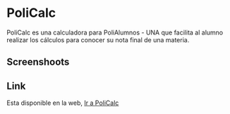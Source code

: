 # PoliCalc

PoliCalc es una calculadora para PoliAlumnos - UNA que
facilita al alumno realizar los cálculos para conocer su nota final de una materia.

## Screenshoots

## Link

Esta disponible en la web, [Ir a PoliCalc](http://poli-calc-albrecht.surge.sh/)